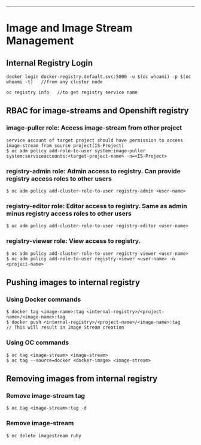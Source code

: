 ---
# Image and Image Stream Management

## Internal Registry Login

    docker login docker-registry.default.svc:5000 -u $(oc whoami) -p $(oc whoami -t)   //from any cluster node

    oc registry info   //to get registry service name

## RBAC for image-streams and Openshift registry

### image-puller role: Access image-stream from other project

    service account of target project should have permission to access image-stream from source project(IS-Project)
    $ oc adm policy add-role-to-user system:image-puller system:serviceaccounts:<target-project-name> -n=<IS-Project>
    
### registry-admin role: Admin access to registry. Can provide registry access roles to other users

    $ oc adm policy add-cluster-role-to-user registry-admin <user-name>
    
### registry-editor role: Editor access to registry. Same as admin minus registry access roles to other users

    $ oc adm policy add-cluster-role-to-user registry-editor <user-name>
    
### registry-viewer role: View access to registry. 
   
    $ oc adm policy add-cluster-role-to-user registry-viewer <user-name> 
    $ oc adm policy add-role-to-user registry-viewer <user-name> -n <project-name>
    

## Pushing images to internal registry

### Using Docker commands

    $ docker tag <image-name>:tag <internal-registry>/<project-name>/<image-name>:tag 
    $ docker push <internal-registry>/<project-name>/<image-name>:tag    // This will result in Image Stream creation 
  
### Using OC commands

    $ oc tag <image-stream> <image-stream>
    $ oc tag --source=docker <docker-image> <image-stream>
    
## Removing images from internal registry    

### Remove image-stream tag

    $ oc tag <image-stream>:tag -d
    
### Remove image-stream

    $ oc delete imagestream ruby
    
    



